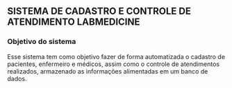 ## SISTEMA DE CADASTRO E CONTROLE DE ATENDIMENTO LABMEDICINE

### Objetivo do sistema

Esse sistema tem como objetivo fazer de forma automatizada o cadastro de pacientes, enfermeiro e médicos, assim como 
o controle de atendimentos realizados, armazenado as informações alimentadas em um banco de dados.
